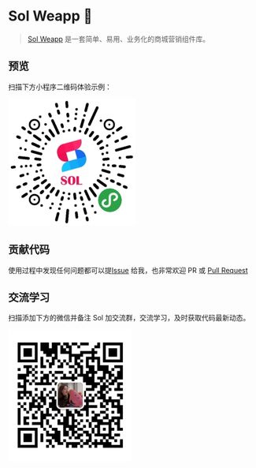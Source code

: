 # Sol Weapp 🎉

> [Sol Weapp](https://github.com/sunnie1992/sol-weapp) 是一套简单、易用、业务化的商城营销组件库。

## 预览

扫描下方小程序二维码体验示例：

![logo](_images/qrcode.jpg)

## 贡献代码

使用过程中发现任何问题都可以提[Issue](https://github.com/sunnie1992/sol-weapp/issues) 给我，也非常欢迎 PR
或 [Pull Request ](https://github.com/sunnie1992/sol-weapp/pulls)

## 交流学习

扫描添加下方的微信并备注 Sol 加交流群，交流学习，及时获取代码最新动态。

![logo](_images/mine.png)
